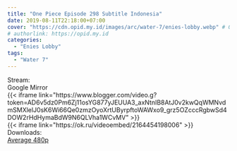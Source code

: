```yaml
---
title: "One Piece Episode 298 Subtitle Indonesia"
date: 2019-08-11T22:18:00+07:00
cover: "https://cdn.opid.my.id/images/arc/water-7/enies-lobby.webp" # Optional, cover
# authorlink: https://opid.my.id
categories:
  - "Enies Lobby"
tags:
  - "Water 7"
---
```

<div class="ui menu violet borderless inverted">
  <div class="header item active">
        Stream:
    </div>
  <a class="active item" data-tab="google">
    <i class="google drive icon"></i> Google
  </a>
  <a class="item nounderline" data-tab="mirror">
    <i class="odnoklassniki icon"></i> Mirror
  </a>
</div>
<div class="ui bottom attached tab segment active" style="border:0 !important;" data-tab="google">
 {{< iframe link="https://www.blogger.com/video.g?token=AD6v5dz0Pm6Zj11osYG877yJEUUA3_axNtnIB8AtJ0v2kwQqWMNvdmSMXlelJ0sK6Wi66Qe0zmzOyoXrtUByrpftoWAWxo9_grz5OZcccRgbwSd4DOW2rHdHymaBdW9N6QLVha1WCvMV" >}}
</div>
<div class="ui bottom attached tab segment" style="border:0 !important;" data-tab="mirror">
{{< iframe link="https://ok.ru/videoembed/2164454198006" >}}
</div>
<div class="ui menu violet borderless inverted">
  <div class="header item active">
        Downloads:
    </div>
  <a class="item nounderline" href="https://ouo.io/NltJJa" target="_blank" rel="dofollow"><i class="google drive icon"></i>
    Average 480p</a>
</div>
